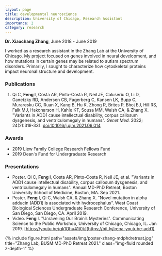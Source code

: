 ```yaml
---
layout: page
title: developmental neuroscience
description: University of Chicago, Research Assistant
importance: 2
category: research
---
```


**Dr. Xiaochang Zhang**, June 2018 - June 2019

I worked as a research assistant in the Zhang Lab at the University of Chicago. My project focused on genes involved in neural development, and how mutations in certain genes may be related to autism spectrum disorders. Primarily, I sought to characterize how cytoskeletal proteins impact neuronal structure and development.


### Publications

1. Qi C, **Feng I**, Costa AR, Pinto-Costa R, Neil JE, Caluseriu O, Li D, Ganetzky RD, Andersen CB, Fagerberg C, Kansen LK, Bupp C, Muraresku CC, Ruan X, Kang B, Hu K, Zhong R, Brites P, Bhoj EJ, Hill RS, Falk MJ, Hakonarson H, Kahle KT, Sousa MM, Walsh CA, & Zhang X. "Variants in ADD1 cause intellectual disability, corpus callosum dysgenesis, and ventriculomegaly in humans". *Genet Med.* 2022; 24(2):319-331. [doi:10.1016/j.gim.2021.09.014](https://doi.org/10.1016/j.gim.2021.09.014)


### Awards

- 2019 Liew Family College Research Fellows Fund
- 2019 Dean's Fund for Undergraduate Research


### Presentations

- Poster. Qi C, **Feng I**, Costa AR, Pinto-Costa R, Neil JE, et al. "Variants in ADD1 cause intellectual disability, corpus callosum dysgenesis, and ventriculomegaly in humans". Annual MD-PhD Retreat, Boston University School of Medicine, Boston, MA. Sep 2021.
- Poster. **Feng I**, Qi C, Walsh CA, & Zhang X. "Novel mutation in alpha adducin (ADD1) is associated with hydrocephalus". West Coast Biological Sciences Undergraduate Research Conference, University of San Diego, San Diego, CA. April 2019.
- Video. **Feng I**. "Unraveling Our Brain’s Mysteries". Communicating Science to the Public Workshop, University of Chicago, Chicago, IL. Jan 2019. [https://youtu.be/qk1Ohu41t0k](https://bit.ly/irena-youtube-add1)

<div class="row">
    <div class="col-sm mt-3 mt-md-0">
        {% include figure.html path="assets/img/poster-zhang-mdphdretreat.jpg" title="Zhang Lab, BUSM MD-PhD Retreat 2021." class="img-fluid rounded z-depth-1" %}
    </div>
</div>